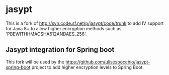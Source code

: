 # jasypt
This is a fork of http://svn.code.sf.net/p/jasypt/code/trunk to add IV support for Java 8+ to allow higher encryption methods such as 'PBEWITHHMACSHA512ANDAES_256'.

## Jasypt integration for Spring boot

This fork will be used by the https://github.com/ulisesbocchio/jasypt-spring-boot project to add higher encryption levels to Spring Boot.
